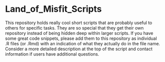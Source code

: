# Land_of_Misfit_Scripts
This repository holds really cool short scripts that are probably useful to others for specific tasks. They are so special that they get their own repository instead of being hidden deep within larger scripts. If you have some great code snippets, please add them to this repository as individual .R files (or .Rmd) with an indication of what they actually do in the file name. Consider a more detailed description at the top of the script and contact information if users have additional questions.
